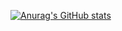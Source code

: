 [![Anurag's GitHub stats](https://github-readme-stats.vercel.app/api?username=nashirdrabi)](https://github.com/anuraghazra/github-readme-stats)
